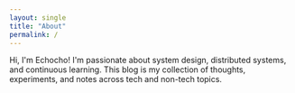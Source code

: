 ```yaml
---
layout: single
title: "About"
permalink: /
---
```


Hi, I'm Echocho! I'm passionate about system design, distributed systems, and continuous learning. This blog is my collection of thoughts, experiments, and notes across tech and non-tech topics.
